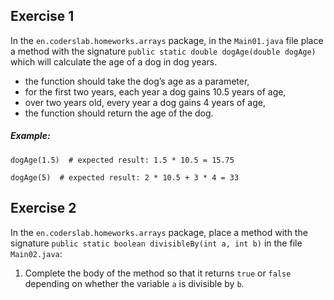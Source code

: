 ## Exercise 1
In the `en.coderslab.homeworks.arrays` package, in the `Main01.java` file place a method with the signature `public static double dogAge(double dogAge)` which will calculate the age of a dog in dog years.

* the function should take the dog’s age as a parameter,
* for the first two years, each year a dog gains 10.5 years of age,
* over two years old, every year a dog gains 4 years of age,
* the function should return the age of the dog.

##### Example:
```
dogAge(1.5)  # expected result: 1.5 * 10.5 = 15.75

dogAge(5)  # expected result: 2 * 10.5 + 3 * 4 = 33
```


## Exercise 2

In the `en.coderslab.homeworks.arrays` package, place a method with the signature `public static boolean divisibleBy(int a, int b)` in the file `Main02.java`: 

1. Complete the body of the method so that it returns `true` or `false` depending on whether the variable `a` is divisible by `b`.
